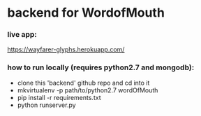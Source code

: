 # backend for WordofMouth 

### live app: 
https://wayfarer-glyphs.herokuapp.com/

### how to run locally (requires python2.7 and mongodb):
- clone this 'backend' github repo and cd into it
- mkvirtualenv -p path/to/python2.7 wordOfMouth
- pip install -r requirements.txt
- python runserver.py
